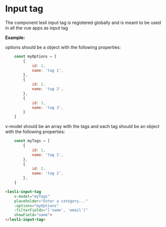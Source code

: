 # Input tag

The component lesli input tag is registered globally and is meant to be used in all the vue apps as input tag

**Example:**

options should be a object with the following properties:
```javascript
    const myOptions = [
        {
            id: 1,
            name: 'tag 1',
        },
        {
            id: 2,
            name: 'tag 2',
        },
        {
            id: 3,
            name: 'tag 3',
        }
    ]
```

v-model should be an array with the tags and each tag should be an object with the following properties:

```javascript
    const myTags = [
        {
            id: 1,
            name: 'tag 1',
        },
        {
            id: 2,
            name: 'tag 2',
        },
    ]
```


```html
<lesli-input-tag 
    v-model="myTags"
    placeholder="Enter a category..." 
    :options="myOptions"
    :filterFields="['name', 'email']"
    showField="name">
</lesli-input-tag>
```
